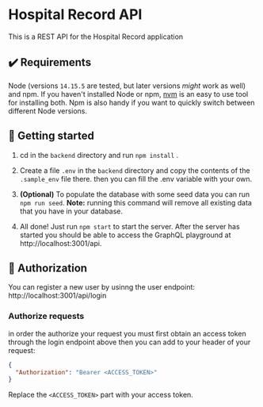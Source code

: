 # Hospital Record API

This is a REST API for the Hospital Record application

## ✔️ Requirements

Node (versions `14.15.5` are tested, but later versions _might_ work as well) and npm. If you haven't installed Node or npm, [nvm](https://github.com/nvm-sh/nvm) is an easy to use tool for installing both. Npm is also handy if you want to quickly switch between different Node versions.

## 🚀 Getting started

1.  cd in the `backend` directory and run `npm install` .

2. Create a file `.env` in the `backend` directory and copy the contents of the `.sample_env` file there. then you can fill the .env variable with your own.

3. **(Optional)** To populate the database with some seed data you can run `npm run seed`. **Note:** running this command will remove all existing data that you have in your database.

4. All done! Just run `npm start` to start the server. After the server has started you should be able to access the GraphQL playground at http://localhost:3001/api.


## 🔑 Authorization
You can register a new user by usinng the user endpoint: http://localhost:3001/api/login

### Authorize requests
in order the authorize your request you must first obtain an access token through the login endpoint above
then you can add to your header of your request: 

```json
{
  "Authorization": "Bearer <ACCESS_TOKEN>"
}
```

Replace the `<ACCESS_TOKEN>` part with your access token.
